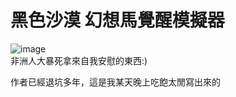 # 黑色沙漠 幻想馬覺醒模擬器
![image](https://i.imgur.com/ujxNMet.png)  
非洲人大暴死拿來自我安慰的東西:)

作者已經退坑多年，這是我某天晚上吃飽太閒寫出來的

